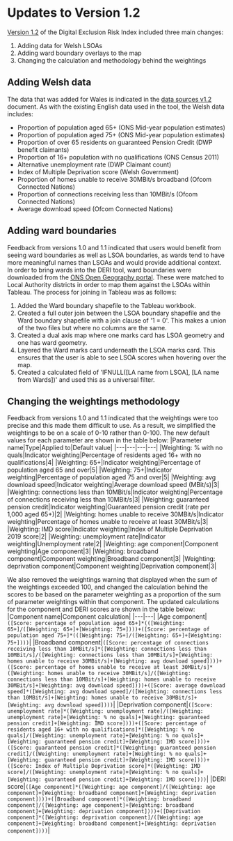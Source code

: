 # Updates to Version 1.2

[Version 1.2](https://www.gmtableau.nhs.uk/t/GMCA/views/DigitalExclusionRiskIndexv1_2/DERIhomepage?:iid=1&:isGuestRedirectFromVizportal=y&:embed=y) of the Digital Exclusion Risk Index included three main changes:
1. Adding data for Welsh LSOAs
2. Adding ward boundary overlays to the map
3. Changing the calculation and methodology behind the weightings

## Adding Welsh data

The data that was added for Wales is indicated in the [data sources v1.2](https://github.com/GreaterManchesterODA/Digital-Exclusion-Risk-Index/blob/main/Version%201.2/Data%20sources_v1.2.csv) document. As with the existing English data used in the tool, the Welsh data includes:
* Proportion of population aged 65+ (ONS Mid-year population estimates)
* Proportion of population aged 75+ (ONS Mid-year population estimates)
* Proportion of over 65 residents on guaranteed Pension Credit (DWP benefit claimants)
* Proportion of 16+ population with no qualifications (ONS Census 2011)
* Alternative unemployment rate (DWP Claimant count)
* Index of Multiple Deprivation score (Welsh Government)
* Proportion of homes unable to receive 30MBit/s broadband (Ofcom Connected Nations)
* Proportion of connections receiving less than 10MBit/s (Ofcom Connected Nations)
* Average download speed (Ofcom Connected Nations)

## Adding ward boundaries

Feedback from versions 1.0 and 1.1 indicated that users would benefit from seeing ward boundaries as well as LSOA boundaries, as wards tend to have more meaningful names than LSOAs and would provide additional context. In order to bring wards into the DERI tool, ward boundaries were downloaded from the [ONS Open Geography portal](https://geoportal.statistics.gov.uk/datasets/wards-december-2020-uk-bfc-v2/explore?location=55.340000%2C-3.316939%2C6.09). These were matched to Local Authority districts in order to map them against the LSOAs within Tableau. The process for joining in Tableau was as follows:
1. Added the Ward boundary shapefile to the Tableau workbook.
2. Created a full outer join between the LSOA boundary shapefile and the Ward boundary shapefile with a join clause of '1 = 0'. This makes a union of the two files but where no columns are the same.
3. Created a dual axis map where one marks card has LSOA geometry and one has ward geometry.
4. Layered the Ward marks card underneath the LSOA marks card. This ensures that the user is able to see LSOA scores when hovering over the map.
5. Created a calculated field of 'IFNULL([LA name from LSOA], [LA name from Wards])' and used this as a universal filter.


## Changing the weightings methodology

Feedback from versions 1.0 and 1.1 indicated that the weightings were too precise and this made them difficult to use. As a result, we simplified the weightings to be on a scale of 0-10 rather than 0-100. The new default values for each parameter are shown in the table below:
|Parameter name|Type|Applied to|Default value|
|---|---|---|---|
|Weighting: % with no quals|Indicator weighting|Percentage of residents aged 16+ with no qualifications|4|
|Weighting: 65+|Indicator weighting|Percentage of population aged 65 and over|5|
|Weighting: 75+|Indicator weighting|Percentage of population aged 75 and over|5|
|Weighting: avg download speed|Indicator weighting|Average download speed (MBit/s)|3|
|Weighting: connections less than 10MBit/s|Indicator weighting|Percentage of connections receiving less than 10MBit/s|3|
|Weighting: guaranteed pension credit|Indicator weighting|Guaranteed pension credit (rate per 1,000 aged 65+)|2|
|Weighting: homes unable to receive 30MBit/s|Indicator weighting|Percentage of homes unable to receive at least 30MBit/s|3|
|Weighting: IMD score|Indicator weighting|Index of Multiple Deprivation 2019 score|2|
|Weighting: unemployment rate|Indicator weighting|Unemployment rate|2|
|Weighting: age component|Component weighting|Age component|3|
|Weighting: broadband component|Component weighting|Broadband component|3|
|Weighting: deprivation component|Component weighting|Deprivation component|3|

We also removed the weightings warning that displayed when the sum of the weightings exceeded 100, and changed the calculation behind the scores to be based on the parameter weighting as a proportion of the sum of parameter weightings within that component. The updated calculations for the component and DERI scores are shown in the table below:
|Component name|Component calculation|
|---|---|
|Age component|`([Score: percentage of population aged 65+]*(([Weighting: 65+]/([Weighting: 65+]+[Weighting: 75+])))+([Score: percentage of population aged 75+]*(([Weighting: 75+]/([Weighting: 65+]+[Weighting: 75+])))`|
|Broadband component|`([Score: percentage of connections receiving less than 10MBit/s]*([Weighting: connections less than 10MBit/s]/([Weighting: connections less than 10MBit/s]+[Weighting: homes unable to receive 30MBit/s]+[Weighting: avg download speed])))+([Score: percentage of homes unable to receive at least 30MBit/s]*([Weighting: homes unable to receive 30MBit/s]/([Weighting: connections less than 10MBit/s]+[Weighting: homes unable to receive 30MBit/s]+[Weighting: avg download speed])))+([Score: average download speed]*([Weighting: avg download speed]/([Weighting: connections less than 10MBit/s]+[Weighting: homes unable to receive 30MBit/s]+[Weighting: avg download speed])))`|
|Deprivation component|`([Score: unemployment rate]*([Weighting: unemployment rate]/([Weighting: unemployment rate]+[Weighting: % no quals]+[Weighting: guaranteed pension credit]+[Weighting: IMD score])))+([Score: percentage of residents aged 16+ with no qualifications]*([Weighting: % no quals]/([Weighting: unemployment rate]+[Weighting: % no quals]+[Weighting: guaranteed pension credit]+[Weighting: IMD score])))+([Score: guaranteed pension credit]*([Weighting: guaranteed pension credit]/([Weighting: unemployment rate]+[Weighting: % no quals]+[Weighting: guaranteed pension credit]+[Weighting: IMD score])))+([Score: Index of Multiple Deprivation score]*([Weighting: IMD score]/([Weighting: unemployment rate]+[Weighting: % no quals]+[Weighting: guaranteed pension credit]+[Weighting: IMD score])))`|
|DERI score|`([Age component]*([Weighting: age component]/([Weighting: age component]+[Weighting: broadband component]+[Weighting: deprivation component])))+([Broadband component]*([Weighting: broadband component]/([Weighting: age component]+[Weighting: broadband component]+[Weighting: deprivation component])))+([Deprivation component]*([Weighting: deprivation component]/([Weighting: age component]+[Weighting: broadband component]+[Weighting: deprivation component])))`|
